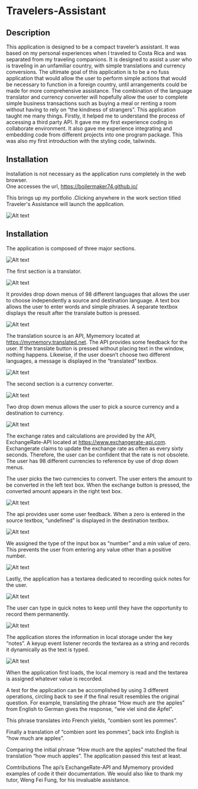 # Travelers-Assistant

## Description

This application is designed to be a compact traveler’s assistant. It was based on my personal experiences when I traveled to Costa Rica and was separated from my traveling companions. 
It is designed to assist a user who is traveling in an unfamiliar country, with simple translations and currency conversions.  The ultimate goal of this application is to be a no fuss application that would allow the user to perform simple actions that would be necessary to function in a foreign country, until arrangements could be made for more comprehensive assistance.
The combination of the language translator and currency converter will hopefully allow the user to complete simple business transactions such as buying a meal or renting a room without having to rely on “the kindness of strangers”. 
This application taught me many things. Firstly, it helped me to understand the process of accessing a third party API. It gave me my first experience coding in collaborate environment. It also gave me experience integrating and embedding code from different projects into one program package. This was also my first introduction with the styling code, tailwinds.

## Installation

Installation is not necessary as the application runs completely in the web browser.  
One accesses the url, https://boilermaker74.github.io/

This brings up my portfolio .Clicking anywhere in the work section titled Traveler's Assistance will launch the application.

![Alt text](assets/images/workassistant.png)

## Installation

The application is composed of three major sections. 

![Alt text](https://github.com/Boilermaker74/Travelers-Assistant/assets/135560995/87f58676-2840-4a5d-b357-7fd12240747e)

The first section is a translator.

![Alt text](https://github.com/Boilermaker74/Travelers-Assistant/blob/main/assets/images/Language%20Translator.png?raw=true)


It provides drop down menus of 98 different languages that allows the user to choose independently a source and destination language. A text box allows the user to enter words and simple phrases. A separate textbox displays the result after the translate button is pressed.

![Alt text](https://github.com/Boilermaker74/Travelers-Assistant/blob/main/assets/images/goodmorning.png?raw=true)
 
The translation source is an API, Mymemory located at https://mymemory.translated.net.   The API provides some feedback for the user. If the translate button is pressed without placing text in the window, nothing happens. Likewise, if the user doesn’t choose two different languages, a message is displayed in the “translated” textbox.

 ![Alt text](https://github.com/Boilermaker74/Travelers-Assistant/blob/main/assets/images/pleaseselect.png?raw=true)

The second section is a currency converter.

![Alt text](https://github.com/Boilermaker74/Travelers-Assistant/blob/main/assets/images/Currency%20Covertor.png?raw=true)
 
Two drop down menus  allows the user to pick a source currency and a destination to currency. 

![Alt text](https://github.com/Boilermaker74/Travelers-Assistant/blob/main/assets/images/CCdrop%20down%20menu.png?raw=true)

The exchange rates and calculations are provided by the API, ExchangeRate-API located at  https://www.exchangerate-api.com.  Exchangerate claims to update the exchange rate as often as every sixty seconds. Therefore, the user can be confident that the rate is not obsolete. The user has 98 different currencies to reference by use of drop down menus.  
 

The user picks the two currencies to convert. The user enters the amount to be converted in the left text box. When the exchange button is pressed, the converted amount appears in the right text box. 

![Alt text](https://github.com/Boilermaker74/Travelers-Assistant/blob/main/assets/images/ccPeso.png?raw=true)
 

The api provides user some user feedback. When a zero is entered in the source textbox, “undefined” is displayed in the destination textbox.

![Alt text](https://github.com/Boilermaker74/Travelers-Assistant/blob/main/assets/images/CCundefined.png?raw=true)
 
We assigned the type of the input box as “number” and a min value of zero.  This prevents the user from entering any value other than a positive number. 
 
![Alt text](https://github.com/Boilermaker74/Travelers-Assistant/blob/main/CCinputbox.png?raw=true)


Lastly, the application has a textarea dedicated to recording quick notes for the user.

![Alt text](https://github.com/Boilermaker74/Travelers-Assistant/blob/main/assets/images/Notes%20for%20traveler.png?raw=true)
 
The user can type in quick notes to keep until they have the opportunity to record them permanently.

![Alt text](https://github.com/Boilermaker74/Travelers-Assistant/blob/main/assets/images/lovebcapp.png?raw=true)

The application stores the information in local storage under the key “notes”. A keyup event listener records the textarea as a string and records it dynamically as the text is typed.  
 
![Alt text](https://github.com/Boilermaker74/Travelers-Assistant/blob/main/assets/images/lovebcmem.png?raw=true)
 
When the application first loads, the local memory is read and the textarea is assigned whatever value is recorded. 

 

A test for the application can be accomplished by using 3 different operations, circling back to see if the final result resembles the original question. For example, translating the phrase “How much are the apples” from English to German gives the response, “wie viel sind die Äpfel”.  
 
This phrase translates into French yields, “combien sont les pommes”. 
 

 Finally a translation of “combien sont les pommes”, back into English is “how much are apples”.
 

Comparing the initial phrase “How much are the apples” matched the final translation “how much apples”. The application passed this test at least.

Comtributions 
The api’s ExchangeRate-API and Mymemory provided examples of code it their documentation.  We would also like to thank my tutor, Weng Fei Fung, for his invaluable assistance.
